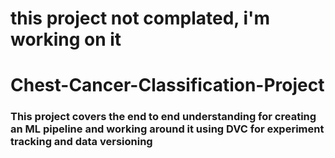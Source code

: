 
# this project not complated, i'm working on it 
 
 # Chest-Cancer-Classification-Project



### This project covers the end to end understanding for creating an ML pipeline and working around it using DVC for experiment tracking and data versioning
